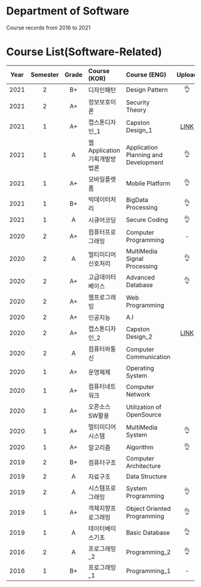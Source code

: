 # Department of Software
Course records from 2016 to 2021

# Course List(Software-Related)

 Year |  Semester | Grade | Course (KOR) | Course (ENG) | Upload
 :---: | :---: | :---: | :--- | :--- | :---:
2021 | 2 | B+ | 디자인패턴 | Design Pattern | 👌
2021 | 2 | A+ | 정보보호이론 | Security Theory | 
2021 | 1 | A+ | 캡스톤디자인_1 | Capston Design_1 | [LINK](https://github.com/ukunV/kiwi)
2021 | 1 | A | 웹Application기획개발방법론 | Application Planning and Development | 👌
2021 | 1 | A+ | 모바일플랫폼 | Mobile Platform | 👌
2021 | 1 | B+ | 빅데이터처리 | BigData Processing | 👌
2021 | 1 | A | 시큐어코딩 | Secure Coding | 👌
2020 | 2 | A+ | 컴퓨터프로그래밍 | Computer Programming | -
2020 | 2 | A | 멀티미디어신호처리 | MultiMedia Signal Processing | 👌
2020 | 2 | A+ | 고급데이터베이스 | Advanced Database | 👌
2020 | 2 | A+ | 웹프로그래밍 | Web Programming | 
2020 | 2 | A+ | 인공지능 | A.I | 
2020 | 2 | A+ | 캡스톤디자인_2 | Capston Design_2 | [LINK](https://github.com/ukunV/homes)
2020 | 2 | A | 컴퓨터와통신 | Computer Communication | 
2020 | 1 | A+ | 운영체제 | Operating System | 
2020 | 1 | A+ | 컴퓨터네트워크 | Computer Network | 
2020 | 1 | A+ | 오픈소스SW활용 | Utilization of OpenSource | 
2020 | 1 | A+ | 멀티미디어시스템 | MultiMedia System | 👌
2020 | 1 | A+ | 알고리즘 | Algorithm | 👌
2019 | 2 | B+ | 컴퓨터구조 | Computer Architecture | 
2019 | 2 | A | 자료구조 | Data Structure | 
2019 | 2 | A | 시스템프로그래밍 | System Programming | 👌
2019 | 1 | A+ | 객체지향프로그래밍 | Object Oriented Programming | 👌
2019 | 1 | A | 데이터베이스기초 | Basic Database | 👌
2016 | 2 | A | 프로그래밍_2 | Programming_2 | 👌
2016 | 1 | B+ | 프로그래밍_1 | Programming_1 | -
